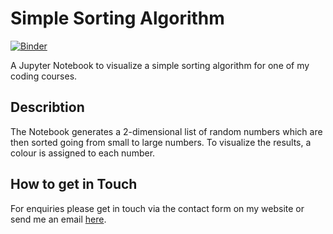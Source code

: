 # Simple Sorting Algorithm
[![Binder](http://mybinder.org/badge.svg)](https://mybinder.org/v2/gh/fdschmidt/SimpleSortingAlgorithm/master)

A Jupyter Notebook to visualize a simple sorting algorithm for one of my coding courses.

## Describtion
The Notebook generates a 2-dimensional list of random numbers which are then sorted going from small to large numbers. To visualize the results, a colour is assigned to each number.

## How to get in Touch
For enquiries please get in touch via the contact form on my website
or send me an email [here](https://www.astrofranzi.com/contact/).
